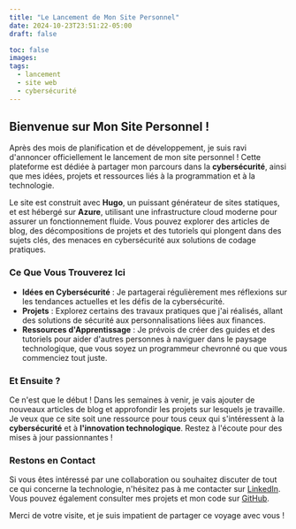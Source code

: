 ```yaml
---
title: "Le Lancement de Mon Site Personnel"
date: 2024-10-23T23:51:22-05:00
draft: false

toc: false
images:
tags:
  - lancement
  - site web
  - cybersécurité
---
```


## Bienvenue sur Mon Site Personnel !

Après des mois de planification et de développement, je suis ravi d'annoncer officiellement le lancement de mon site personnel ! Cette plateforme est dédiée à partager mon parcours dans la **cybersécurité**, ainsi que mes idées, projets et ressources liés à la programmation et à la technologie.

Le site est construit avec **Hugo**, un puissant générateur de sites statiques, et est hébergé sur **Azure**, utilisant une infrastructure cloud moderne pour assurer un fonctionnement fluide. Vous pouvez explorer des articles de blog, des décompositions de projets et des tutoriels qui plongent dans des sujets clés, des menaces en cybersécurité aux solutions de codage pratiques.

### Ce Que Vous Trouverez Ici

- **Idées en Cybersécurité** : Je partagerai régulièrement mes réflexions sur les tendances actuelles et les défis de la cybersécurité.
- **Projets** : Explorez certains des travaux pratiques que j'ai réalisés, allant des solutions de sécurité aux personnalisations liées aux finances.
- **Ressources d'Apprentissage** : Je prévois de créer des guides et des tutoriels pour aider d'autres personnes à naviguer dans le paysage technologique, que vous soyez un programmeur chevronné ou que vous commenciez tout juste.

### Et Ensuite ?

Ce n'est que le début ! Dans les semaines à venir, je vais ajouter de nouveaux articles de blog et approfondir les projets sur lesquels je travaille. Je veux que ce site soit une ressource pour tous ceux qui s'intéressent à la **cybersécurité** et à **l'innovation technologique**. Restez à l'écoute pour des mises à jour passionnantes !

### Restons en Contact

Si vous êtes intéressé par une collaboration ou souhaitez discuter de tout ce qui concerne la technologie, n'hésitez pas à me contacter sur [LinkedIn](https://www.linkedin.com/in/kaleb-neeble-8a7983273/). Vous pouvez également consulter mes projets et mon code sur [GitHub](https://github.com/kneeble).

Merci de votre visite, et je suis impatient de partager ce voyage avec vous !
